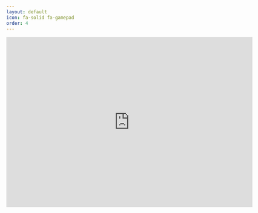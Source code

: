 ```yaml
---
layout: default
icon: fa-solid fa-gamepad
order: 4
---
```


<iframe src="http://bl.ocks.org/mbostock/raw/4061502/" width="650" height="450" frameborder=”0” marginwidth="0" marginheight="0" scrolling="no"></iframe>

